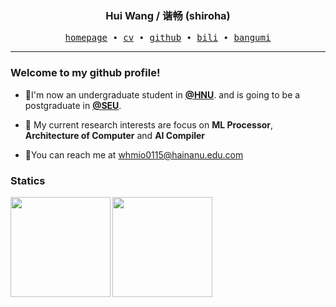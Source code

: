 <h3 align="center"> Hui Wang / 谐畅 (shiroha) </h3>


<p align="center">
  <samp>
    <a href="https://www.挂掉了.top/">homepage</a> ∙
    <a href="https://www.挂掉了.top/">cv</a> ∙ 
    <a href="https://github.com/shirohasuki/">github</a> ∙ 
    <a href="https://space.bilibili.com/200359295">bili</a> ∙ 
    <a href="https://bgm.tv/user/437227">bangumi</a>
  </samp>
</p>

---

### Welcome to my github profile!

+ :school:I'm now an undergraduate student in [**@HNU**](https://sice.hainanu.edu.cn/). and is going to be a postgraduate in [**@SEU**](https://ic.seu.edu.cn/).

+ :telescope: My current research interests are focus on **ML Processor**, **Architecture of Computer** and **AI Compiler**
+ :e-mail:You can reach me at whmio0115@hainanu.edu.com

### Statics

<img align="Left" height="160px" src="https://github-readme-stats.vercel.app/api?username=shirohasuki&show_icons=true&hide_border=true&theme=radical&layout=compact">
<img align="Left" height="160px" src="https://github-readme-stats-git-masterrstaa-rickstaa.vercel.app/api/top-langs/?username=shirohasuki&hide_title=true&hide_border=true&layout=compact&theme=dracula"/><br>
